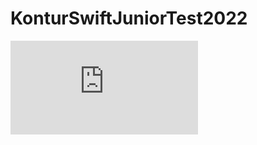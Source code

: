 # KonturSwiftJuniorTest2022
![Контур стажировка iOS 2022_01.pdf](https://github.com/Meanvile/KonturSwiftJuniorTest2022/files/9081071/iOS.2022_01.pdf)
